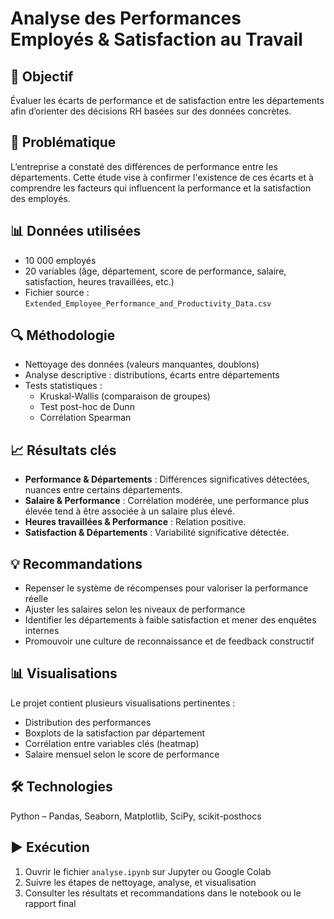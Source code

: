# Analyse des Performances Employés & Satisfaction au Travail

## 🎯 Objectif
Évaluer les écarts de performance et de satisfaction entre les départements afin d’orienter des décisions RH basées sur des données concrètes.

## 🧠 Problématique
L’entreprise a constaté des différences de performance entre les départements. Cette étude vise à confirmer l'existence de ces écarts et à comprendre les facteurs qui influencent la performance et la satisfaction des employés.

## 📊 Données utilisées
- 10 000 employés
- 20 variables (âge, département, score de performance, salaire, satisfaction, heures travaillées, etc.)
- Fichier source : `Extended_Employee_Performance_and_Productivity_Data.csv`

## 🔍 Méthodologie
- Nettoyage des données (valeurs manquantes, doublons)
- Analyse descriptive : distributions, écarts entre départements
- Tests statistiques :
  - Kruskal-Wallis (comparaison de groupes)
  - Test post-hoc de Dunn
  - Corrélation Spearman

## 📈 Résultats clés
- **Performance & Départements** : Différences significatives détectées, nuances entre certains départements.
- **Salaire & Performance** : Corrélation modérée, une performance plus élevée tend à être associée à un salaire plus élevé.
- **Heures travaillées & Performance** : Relation positive.
- **Satisfaction & Départements** : Variabilité significative détectée.

## 💡 Recommandations
- Repenser le système de récompenses pour valoriser la performance réelle
- Ajuster les salaires selon les niveaux de performance
- Identifier les départements à faible satisfaction et mener des enquêtes internes
- Promouvoir une culture de reconnaissance et de feedback constructif

## 📊 Visualisations
Le projet contient plusieurs visualisations pertinentes :
- Distribution des performances
- Boxplots de la satisfaction par département
- Corrélation entre variables clés (heatmap)
- Salaire mensuel selon le score de performance

## 🛠️ Technologies
Python – Pandas, Seaborn, Matplotlib, SciPy, scikit-posthocs

## ▶️ Exécution
1. Ouvrir le fichier `analyse.ipynb` sur Jupyter ou Google Colab
2. Suivre les étapes de nettoyage, analyse, et visualisation
3. Consulter les résultats et recommandations dans le notebook ou le rapport final
